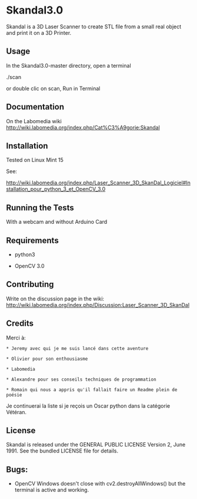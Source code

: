 Skandal3.0
==========

Skandal is a 3D Laser Scanner to create STL file from a small real object
and print it on a 3D Printer.


## Usage
In the Skandal3.0-master directory, open a terminal

 ./scan

 or double clic on scan, Run in Terminal


## Documentation
On the Labomedia wiki
http://wiki.labomedia.org/index.php/Cat%C3%A9gorie:Skandal


## Installation
Tested on Linux Mint 15

See:

http://wiki.labomedia.org/index.php/Laser_Scanner_3D_SkanDal_Logiciel#Installation_pour_python_3_et_OpenCV_3.0


## Running the Tests
With a webcam and without Arduino Card


## Requirements
* python3

* OpenCV 3.0


## Contributing
Write on the discussion page in the wiki:
http://wiki.labomedia.org/index.php/Discussion:Laser_Scanner_3D_SkanDal


## Credits
Merci à:

    * Jeremy avec qui je me suis lancé dans cette aventure

    * Olivier pour son enthousiasme

    * Labomedia

    * Alexandre pour ses conseils techniques de programmation

    * Romain qui nous a appris qu'il fallait faire un Readme plein de poésie

Je continuerai la liste si je reçois un Oscar python dans la catégorie Vétéran.


## License
Skandal is released under the GENERAL PUBLIC LICENSE Version 2, June 1991.
See the bundled LICENSE file for details.


## Bugs:
* OpenCV Windows doesn't close with cv2.destroyAllWindows()
    but the terminal is active and working.
